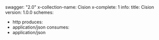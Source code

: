 swagger: "2.0"
x-collection-name: Cision
x-complete: 1
info:
  title: Cision
  version: 1.0.0
schemes:
- http
produces:
- application/json
consumes:
- application/json